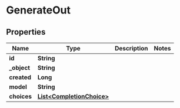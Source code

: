 

# GenerateOut


## Properties

| Name | Type | Description | Notes |
|------------ | ------------- | ------------- | -------------|
|**id** | **String** |  |  |
|**_object** | **String** |  |  |
|**created** | **Long** |  |  |
|**model** | **String** |  |  |
|**choices** | [**List&lt;CompletionChoice&gt;**](CompletionChoice.md) |  |  |



